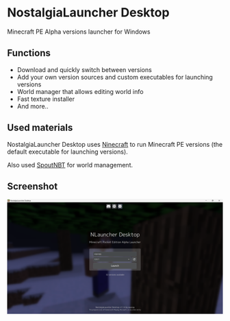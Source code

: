 # NostalgiaLauncher Desktop
Minecraft PE Alpha versions launcher for Windows

## Functions
- Download and quickly switch between versions
- Add your own version sources and custom executables for launching versions
- World manager that allows editing world info
- Fast texture installer
- And more..

## Used materials
NostalgiaLauncher Desktop uses [Ninecraft](https://github.com/MCPI-Revival/Ninecraft) to run Minecraft PE versions (the default executable for launching versions).

Also used [SpoutNBT](https://github.com/zhuowei/SpoutNBT) for world management.

## Screenshot
![Launcher Screenshot](screenshot.png)
